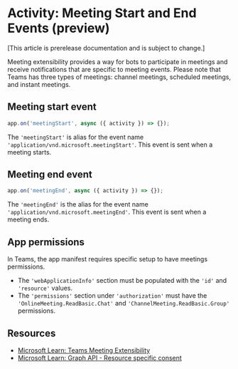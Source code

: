 # Activity: Meeting Start and End Events (preview)

[This article is prerelease documentation and is subject to change.]

Meeting extensibility provides a way for bots to participate in meetings and receive notifications that are specific to meeting events. Please note that Teams has three types of meetings: channel meetings, scheduled meetings, and instant meetings.

## Meeting start event

```typescript
app.on('meetingStart', async ({ activity }) => {});
```

The `'meetingStart'` is alias for the event name `'application/vnd.microsoft.meetingStart'`. This event is sent when a meeting starts.

## Meeting end event

```typescript
app.on('meetingEnd', async ({ activity }) => {});
```

The `'meetingEnd'` is the alias for the event name `'application/vnd.microsoft.meetingEnd'`. This event is sent when a meeting ends.

## App permissions

In Teams, the app manifest requires specific setup to have meetings permissions.

- The `'webApplicationInfo'` section must be populated with the `'id'` and `'resource'` values.
- The `'permissions'` section under `'authorization'` must have the `'OnlineMeeting.ReadBasic.Chat'` and `'ChannelMeeting.ReadBasic.Group'` permissions.

## Resources

- [Microsoft Learn: Teams Meeting Extensibility](/apps-in-teams-meetings/meeting-apps-apis#example-of-getting-meeting-start-or-end-events)
- [Microsoft Learn: Graph API - Resource specific consent](/graph-api/rsc/resource-specific-consent)